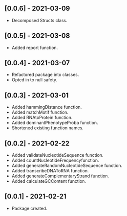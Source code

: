 ## [0.0.6] - 2021-03-09
* Decomposed Structs class.

## [0.0.5] - 2021-03-08
* Added report function.

## [0.0.4] - 2021-03-07
* Refactored package into classes.
* Opted in to null safety.

## [0.0.3] - 2021-03-01

* Added hammingDistance function.
* Added matchMotif function.
* Added RNAtoProtein function. 
* Added dominantPhenotypeProba function.
* Shortened existing function names.

## [0.0.2] - 2021-02-22

* Added validateNucleotideSequence function.
* Added countNucleotideFrequencyfunction.
* Added generateRandomNucleotideSequence function.
* Added transcribeDNAToRNA function.
* Added generateComplementaryStrand function.
* Added calculateGCContent function.

## [0.0.1] - 2021-02-21

* Package created.
